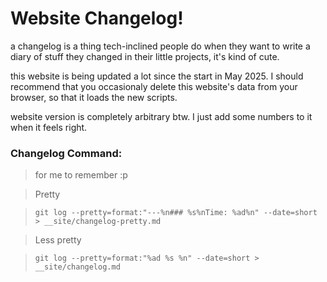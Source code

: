 # Website Changelog! 

a changelog is a thing tech-inclined people do when they want to write a diary of stuff they changed in their little projects, it's kind of cute.

this website is being updated a lot since the start in May 2025. I should recommend that you occasionaly delete this website's data from your browser, so that it loads the new scripts.

website version is completely arbitrary btw. I just add some numbers to it when it feels right.

### Changelog Command:
> for me to remember :p

> Pretty

> ```git log --pretty=format:"---%n### %s%nTime: %ad%n" --date=short > __site/changelog-pretty.md```

> Less pretty

> ```git log --pretty=format:"%ad %s %n" --date=short > __site/changelog.md```

